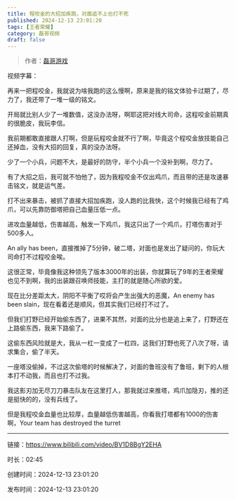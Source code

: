 ```yaml
---
title: 程咬金的大招加疾跑，对面追不上也打不死
published: 2024-12-13 23:01:20
tags: [王者荣耀]
category: 磊哥视频
draft: false
---
```



> 作者：[磊哥游戏](https://space.bilibili.com/268941858?spm_id_from=333.788.upinfo.head.click)

视频字幕：

再来一把程咬金，我就说为啥我跑的这么慢啊，原来是我的铭文体验卡过期了，尽力了，我还带了一堆一级的铭文。

开局就比别人少了一堆数值，这没办法呀，啊耶这把对线大司命，这程咬金前期真的很脆皮，我玩李信。

我前期都敢直接跟人打啊，但是玩程咬金就不行了啊，毕竟这个程咬金放技能自己还掉血，没有大招的回复，真的没办法呀。

少了一个小兵，问题不大，是最好的防守，半个小兵一个没补到啊，尽力了。

有了大招之后，我可就不怕他了，因为我程咬金不仅出鸡爪，而且带的还是攻速暴击铭文，就是运气差。

打不出来暴击，被抓了直接大招加疾跑，没人跑的比我快，这个时候我已经有了鸡爪，可以先靠防御塔把自己血量压低一点。

进攻血量越低，伤害越高，触发一下鸡爪，我这只出了一个鸡爪，打塔伤害对于500多人。

An ally has been，直接推掉了5分钟，破二塔，对面也是发出了疑问的，你玩大司命打不过程咬金唉。

这很正常，毕竟像我这种领先了版本3000年的出装，你就算玩了9年的王者荣耀也见不到啊，我的出装跟召唤师技能，主打的就是随心所欲的爱。

现在比分差距太大，阴阳不平衡了哎将会产生出强大的恶魔，An enemy has been slain，现在看着还是顺风，但其实我们已经打不过了。

但我们打野已经开始偷东西了，进果不其然，对面的比分也是追上来了，打野还在上路偷东西，我来下路偷了。

这偷东西风险就是大，我从一杠一变成了一杠四，这我们打野也死了八次了呀，请求集合，偷了半天。

一座塔没偷掉，不过这次偷塔的时候解决了，对面的鲁班没有了鲁班，剩下的人根本打不动我，而且也打不过我。

我这影刃加无尽刀刀暴击队友在这里打人，那我就过来推塔，鸡爪加隐刃，推的还是挺快的的，没有兵线了。

但是我程咬金血量也比较厚，血量越低伤害越高，你看我打塔都有1000的伤害啊，Your team has destroyed the turret

---


链接：https://www.bilibili.com/video/BV1D8BgY2EHA



时长：02:45

创建时间：2024-12-13 23:01:20

发布时间：2024-12-13 23:01:20
